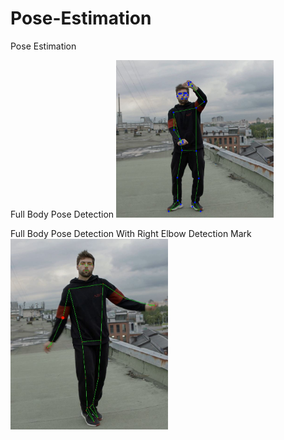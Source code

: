 # Pose-Estimation
Pose Estimation

Full Body Pose Detection
<img src="PoseEstimationSnip.JPG" width=50% height=50%>

Full Body Pose Detection With Right Elbow Detection Mark
<img src="PoseEstimationWithRightElbowSnip.JPG" width=50% height=50%>
